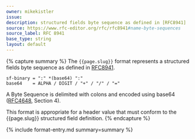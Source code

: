 ```yaml
---
owner: mikekistler
issue:
description: structured fields byte sequence as defined in [RFC8941]
source: https://www.rfc-editor.org/rfc/rfc8941#name-byte-sequences
source_label: RFC 8941
base_type: string
layout: default
---
```


{% capture summary %}
The `{{page.slug}}` format represents a structured fields byte sequence as defined in [RFC8941].

```abnf
sf-binary = ":" *(base64) ":"
base64    = ALPHA / DIGIT / "+" / "/" / "="
```

A Byte Sequence is delimited with colons and encoded using base64 ([RFC4648], Section 4).

This format is appropriate for a header value that must conform to the {{page.slug}} structured field definition.
{% endcapture %}

{% include format-entry.md summary=summary %}

[RFC8941]: https://www.rfc-editor.org/rfc/rfc8941#name-byte-sequences
[RFC4648]: https://www.rfc-editor.org/rfc/rfc4648#section-4
